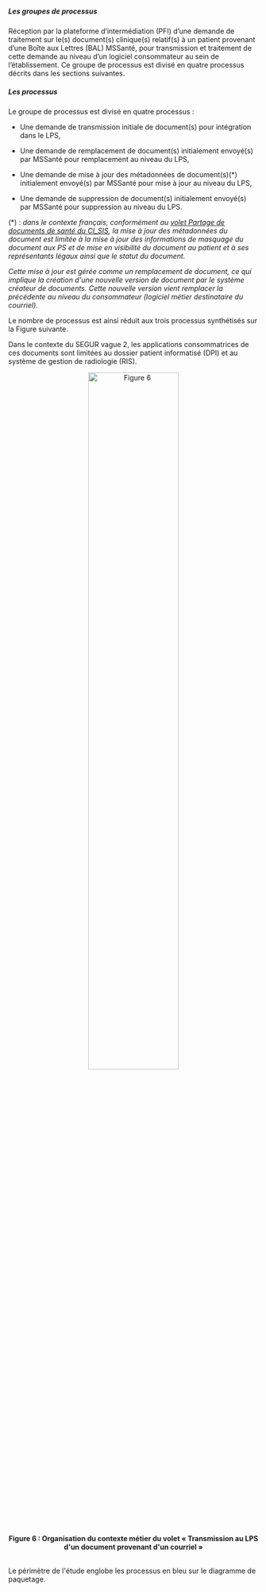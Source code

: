##### Les groupes de processus

Réception par la plateforme d’intermédiation (PFI) d’une demande de traitement sur le(s) document(s) clinique(s) relatif(s) à un patient provenant d’une Boîte aux Lettres (BAL) MSSanté, pour transmission et traitement de cette demande au niveau d’un logiciel consommateur au sein de l’établissement. Ce groupe de processus est divisé en quatre processus décrits dans les sections suivantes.

##### Les processus

Le groupe de processus est divisé en quatre processus :

-   Une demande de transmission initiale de document(s) pour intégration dans le LPS,

-   Une demande de remplacement de document(s) initialement envoyé(s) par MSSanté pour remplacement au niveau du LPS,

-   Une demande de mise à jour des métadonnées de document(s)(\*) initialement envoyé(s) par MSSanté pour mise à jour au niveau du LPS,

-   Une demande de suppression de document(s) initialement envoyé(s) par MSSanté pour suppression au niveau du LPS.

(\*) : _dans le contexte français, conformément au [volet Partage de
documents de santé du CI_SIS](https://esante.gouv.fr/volet-partage-de-documents-de-sante), la mise à jour des métadonnées du document est limitée à la mise à jour des informations de masquage du document aux PS et de mise en visibilité du document au patient et à ses représentants légaux ainsi que le statut du document._

_Cette mise à jour est gérée comme un remplacement de document, ce qui implique la création d'une nouvelle version de document par le système créateur de documents. Cette nouvelle version vient remplacer la précédente au niveau du consommateur (logiciel métier destinataire du courriel)._



Le nombre de processus est ainsi réduit aux trois processus synthétisés sur la Figure suivante.

Dans le contexte du SEGUR vague 2, les applications consommatrices de ces documents sont limitées au dossier patient informatisé (DPI) et au système de gestion de radiologie (RIS).

<div class="figure" style='text-align: center;'>
    <img src="image13.png" alt="Figure 6" title="Figure 6 : Organisation du contexte métier du volet « Transmission au LPS d'un document provenant d'un courriel »" style="width:60%;">
    <figcaption><b>Figure 6 : Organisation du contexte métier du volet « Transmission au LPS d'un document provenant d'un courriel »</b></figcaption>
</div>    
<br>

Le périmètre de l'étude englobe les processus en bleu sur le diagramme de paquetage.